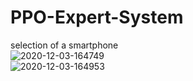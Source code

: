 # PPO-Expert-System
selection of a smartphone
<br>
<img src="https://i.ibb.co/LktLwBH/2020-12-03-164749.png" alt="2020-12-03-164749" border="0">
<br>
<img src="https://i.ibb.co/KxRPwt7/2020-12-03-164953.png" alt="2020-12-03-164953" border="0">
